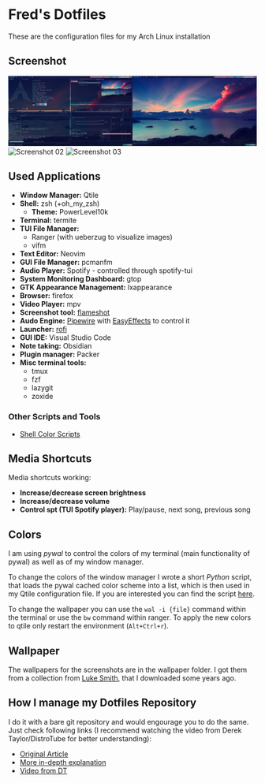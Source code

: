 # Fred's Dotfiles
These are the configuration files for my Arch Linux installation

## Screenshot
![Screenshot 01](./.screenshots/screenshot_01.png)
![Screenshot 02](./.screenshots/screenshot_02.png)
![Screenshot 03](./.screenshots/screenshot_03.png)

## Used Applications
- **Window Manager:** Qtile 
- **Shell:** zsh (+oh\_my\_zsh)
    - **Theme:** PowerLevel10k
- **Terminal:** termite
- **TUI File Manager:** 
    - Ranger (with ueberzug to visualize images)
    - vifm
- **Text Editor:** Neovim
- **GUI File Manager:** pcmanfm
- **Audio Player:** Spotify - controlled through spotify-tui
- **System Monitoring Dashboard:** gtop
- **GTK Appearance Management:** lxappearance
- **Browser:** firefox
- **Video Player:** mpv
- **Screenshot tool:** [flameshot](https://flameshot.org/)
- **Audo Engine:** [Pipewire](https://pipewire.org/) with [EasyEffects](https://github.com/wwmm/easyeffects) to control it
- **Launcher:** [rofi](https://github.com/davatorium/rofi)
- **GUI IDE:** Visual Studio Code
- **Note taking:** Obsidian
- **Plugin manager:** Packer
- **Misc terminal tools:**
    - tmux
    - fzf
    - lazygit
    - zoxide

### Other Scripts and Tools
- [Shell Color Scripts](https://gitlab.com/dwt1/shell-color-scripts)

## Media Shortcuts
Media shortcuts working:
- **Increase/decrease screen brightness**
- **Increase/decrease volume**
- **Control spt (TUI Spotify player):** Play/pause, next song, previous song

## Colors
I am using *pywal* to control the colors of my terminal (main functionality of pywal) as well as of my window manager. 

To change the colors of the window manager I wrote a short *Python* script, that loads the pywal cached color scheme into a list, which is then used in my Qtile configuration file. If you are interested you can find the script [here](https://github.com/fredmny/dotfiles/blob/master/.config/qtile/pywal_colors.py). 

To change the wallpaper you can use the `wal -i {file}` command within the terminal or use the `bw` command within ranger. To apply the new colors to qtile only restart the environment (`Alt+Ctrl+r`).

## Wallpaper
The wallpapers for the screenshots are in the wallpaper folder. I got them from a collection from [Luke Smith](https://lukesmith.xyz/), that I downloaded some years ago. 

## How I manage my Dotfiles Repository
I do it with a bare git repository and would engourage you to do the same. Just check following links (I recommend watching the video from Derek Taylor/DistroTube for better understanding):
- [Original Article](https://www.atlassian.com/git/tutorials/dotfiles)
- [More in-depth explanation](https://www.ackama.com/blog/posts/the-best-way-to-store-your-dotfiles-a-bare-git-repository-explained)
- [Video from DT](https://www.youtube.com/watch?v=tBoLDpTWVOM)

